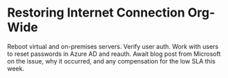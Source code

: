 # Restoring Internet Connection Org-Wide
Reboot virtual and on-premises servers.
Verify user auth.
Work with users to reset passwords in Azure AD and reauth.
Await blog post from Microsoft on the issue, why it occurred, and any compensation for the low SLA this week.
